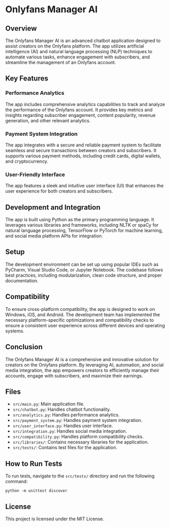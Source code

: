 # Onlyfans Manager AI

## Overview
The Onlyfans Manager AI is an advanced chatbot application designed to assist creators on the Onlyfans platform. The app utilizes artificial intelligence (AI) and natural language processing (NLP) techniques to automate various tasks, enhance engagement with subscribers, and streamline the management of an Onlyfans account.

## Key Features

### Performance Analytics
The app includes comprehensive analytics capabilities to track and analyze the performance of the Onlyfans account. It provides key metrics and insights regarding subscriber engagement, content popularity, revenue generation, and other relevant analytics.

### Payment System Integration
The app integrates with a secure and reliable payment system to facilitate seamless and secure transactions between creators and subscribers. It supports various payment methods, including credit cards, digital wallets, and cryptocurrency.

### User-Friendly Interface
The app features a sleek and intuitive user interface (UI) that enhances the user experience for both creators and subscribers.

## Development and Integration
The app is built using Python as the primary programming language. It leverages various libraries and frameworks, including NLTK or spaCy for natural language processing, TensorFlow or PyTorch for machine learning, and social media platform APIs for integration.

## Setup
The development environment can be set up using popular IDEs such as PyCharm, Visual Studio Code, or Jupyter Notebook. The codebase follows best practices, including modularization, clean code structure, and proper documentation.

## Compatibility
To ensure cross-platform compatibility, the app is designed to work on Windows, iOS, and Android. The development team has implemented the necessary platform-specific optimizations and compatibility checks to ensure a consistent user experience across different devices and operating systems.

## Conclusion
The Onlyfans Manager AI is a comprehensive and innovative solution for creators on the Onlyfans platform. By leveraging AI, automation, and social media integration, the app empowers creators to efficiently manage their accounts, engage with subscribers, and maximize their earnings.

## Files
- `src/main.py`: Main application file.
- `src/chatbot.py`: Handles chatbot functionality.
- `src/analytics.py`: Handles performance analytics.
- `src/payment_system.py`: Handles payment system integration.
- `src/user_interface.py`: Handles user interface.
- `src/integration.py`: Handles social media integration.
- `src/compatibility.py`: Handles platform compatibility checks.
- `src/libraries/`: Contains necessary libraries for the application.
- `src/tests/`: Contains test files for the application.

## How to Run Tests
To run tests, navigate to the `src/tests/` directory and run the following command:
```
python -m unittest discover
```

## License
This project is licensed under the MIT License.